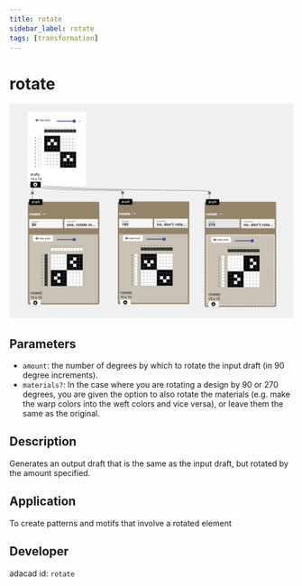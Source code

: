 ```yaml
---
title: rotate
sidebar_label: rotate
tags: [transformation]
---
```

# rotate
![file](./img/rotate.png)
## Parameters
- `amount`: the number of degrees by which to rotate the input draft (in 90 degree increments). 
- `materials?`: In the case where you are rotating a design by 90 or 270 degrees, you are given the option to also rotate the materials (e.g. make the warp colors into the weft colors and vice versa), or leave them the same as the original. 

## Description
Generates an output draft that is the same as the input draft, but rotated by the amount specified. 

## Application
To create patterns and motifs that involve a rotated element

## Developer
adacad id: `rotate`
